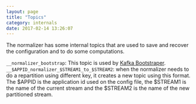 ```yaml
---
layout: page
title: "Topics"
category: internals
date: 2017-02-14 13:26:07
---
```


The normalizer has some internal topics that are used to save and recover the configuration and to do some computations.

`__normalizer_bootstrap`: This topic is used by [Kafka Bootstraper](https://wizzie-io.github.io/normalizer/bootstrapper/kafka-boostrapper.html).
`__$APPID_normalizer_$STREAM1_to_$STREAM2`: when the normalizer needs to do a repartition using different key, it creates a new topic using this format. The $APPID is the application id used on the config file, the $STREAM1 is the name of the current stream and the $STREAM2 is the name of the new partitioned stream.


